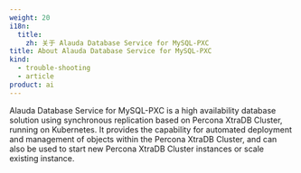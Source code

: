 ```yaml
---
weight: 20
i18n:
  title:
    zh: 关于 Alauda Database Service for MySQL-PXC
title: About Alauda Database Service for MySQL-PXC
kind: 
  - trouble-shooting 
  - article
product: ai
---
```


Alauda Database Service for MySQL-PXC is a high availability database solution using synchronous replication based on Percona XtraDB Cluster, running on Kubernetes. It provides the capability for automated deployment and management of objects within the Percona XtraDB Cluster, and can also be used to start new Percona XtraDB Cluster instances or scale existing instance.
